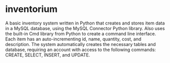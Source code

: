 # inventorium
A basic inventory system written in Python that creates and stores item data in a MySQL database, using the MySQL Connector Python library. Also uses the built-in Cmd library from Python to create a command line interface.
Each item has an auto-incrementing id, name, quantity, cost, and description.
The system automatically creates the necessary tables and database, requiring an account with access to the following commands: CREATE, SELECT, INSERT, and UPDATE.
